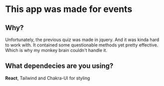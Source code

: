 # This app was made for events 

## **Why?**

Unfortunately, the previous quiz was made in jquery. And it was kinda hard to work with. It contained some questionable methods yet pretty effective. Which is why my monkey brain couldn't handle it.

## What dependecies are you using? 

**React**, Tailwind and Chakra-UI for styling

